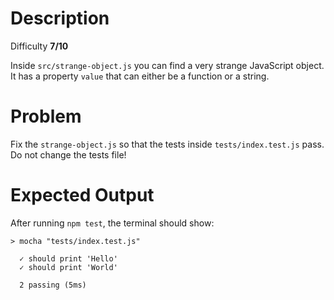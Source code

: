 
# Description
Difficulty **7/10**

Inside `src/strange-object.js` you can find a very strange JavaScript object.   
It has a property `value` that can either be a function or a string.

# Problem
Fix the `strange-object.js` so that the tests inside `tests/index.test.js` pass.   
Do not change the tests file!

# Expected Output
After running `npm test`, the terminal should show:

```
> mocha "tests/index.test.js"

  ✓ should print 'Hello'
  ✓ should print 'World'

  2 passing (5ms)

```
